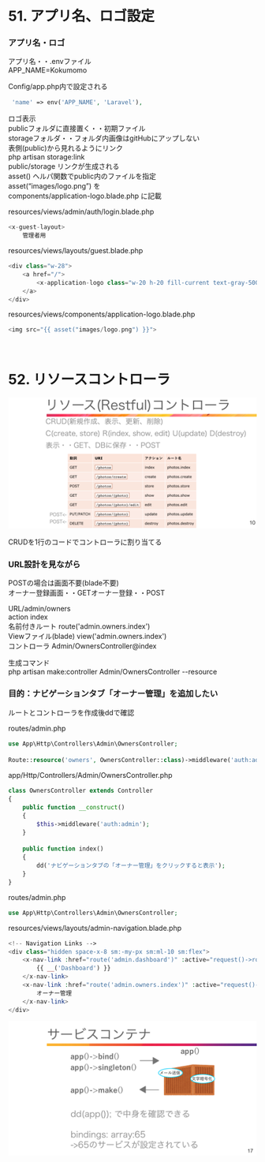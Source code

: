 # 51. アプリ名、ロゴ設定

### アプリ名・ロゴ
アプリ名・・.envファイル  
APP_NAME=Kokumomo  

Config/app.php内で設定される  
```php
 'name' => env('APP_NAME', 'Laravel'),
```

ロゴ表示  
publicフォルダに直接置く・・初期ファイル  
storageフォルダ・・フォルダ内画像はgitHubにアップしない  
表側(public)から見れるようにリンク  
php artisan storage:link  
public/storage リンクが生成される  
asset() ヘルパ関数でpublic内のファイルを指定  
asset(“images/logo.png”) を  
components/application-logo.blade.php に記載  

resources/views/admin/auth/login.blade.php
```php
<x-guest-layout>
    管理者用
```

resources/views/layouts/guest.blade.php
```php
<div class="w-28">
    <a href="/">
        <x-application-logo class="w-20 h-20 fill-current text-gray-500" />
    </a>
</div>
```

resources/views/components/application-logo.blade.php
```php
<img src="{{ asset("images/logo.png") }}">
```

<br>

# 52. リソースコントローラ

![img](public/img/resource_controller.png)

CRUDを1行のコードでコントローラに割り当てる  

### URL設計を見ながら
POSTの場合は画面不要(blade不要)  
オーナー登録画面・・GETオーナー登録・・POST  

URL/admin/owners  
action index  
名前付きルート route('admin.owners.index')  
Viewファイル(blade) view('admin.owners.index')  
コントローラ Admin/OwnersController@index  

生成コマンド  
php artisan make:controller Admin/OwnersController --resource  

### 目的：ナビゲーションタブ「オーナー管理」を追加したい
ルートとコントローラを作成後ddで確認  

routes/admin.php    
```php
use App\Http\Controllers\Admin\OwnersController;

Route::resource('owners', OwnersController::class)->middleware('auth:admin');
```


app/Http/Controllers/Admin/OwnersController.php
```php
class OwnersController extends Controller
{
    public function __construct()
    {
        $this->middleware('auth:admin');
    }

    public function index()
    {
        dd('ナビゲーションタブの「オーナー管理」をクリックすると表示');
    }
}
```

routes/admin.php
```php
use App\Http\Controllers\Admin\OwnersController;
```

resources/views/layouts/admin-navigation.blade.php
```php
<!-- Navigation Links -->
<div class="hidden space-x-8 sm:-my-px sm:ml-10 sm:flex">
    <x-nav-link :href="route('admin.dashboard')" :active="request()->routeIs('admin.dashboard')">
        {{ __('Dashboard') }}
    </x-nav-link>
    <x-nav-link :href="route('admin.owners.index')" :active="request()->routeIs('admin.owners.index')">
        オーナー管理
    </x-nav-link>             
</div>
```



![img](public/img/service_container.png)
